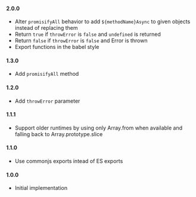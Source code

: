 #### 2.0.0

- Alter `promisifyAll` behavior to add `${methodName}Async` to given objects instead of replacing them
- Return `true` if `throwError` is `false` and `undefined` is returned
- Return `false` if `throwError` is `false` and Error is thrown
- Export functions in the babel style

#### 1.3.0

- Add `promisifyAll` method

#### 1.2.0

- Add `throwError` parameter

#### 1.1.1

- Support older runtimes by using only Array.from when available and falling back to Array.prototype.slice

#### 1.1.0

- Use commonjs exports intead of ES exports

#### 1.0.0

- Initial implementation
